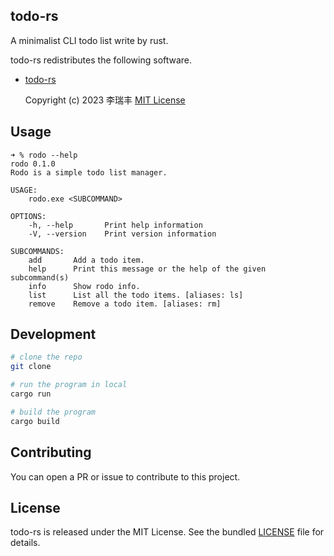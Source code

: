 ## todo-rs

A minimalist CLI todo list write by rust.

todo-rs redistributes the following software.

-   [todo-rs](https://github.com/liruifengv/todo-rs)

      Copyright (c) 2023 李瑞丰
      [MIT License](https://github.com/liruifengv/todo-rs/blob/main/LICENSE)

## Usage

```console
➜ % rodo --help
rodo 0.1.0
Rodo is a simple todo list manager.

USAGE:
    rodo.exe <SUBCOMMAND>

OPTIONS:
    -h, --help       Print help information
    -V, --version    Print version information

SUBCOMMANDS:
    add       Add a todo item.
    help      Print this message or the help of the given subcommand(s)
    info      Show rodo info.
    list      List all the todo items. [aliases: ls]
    remove    Remove a todo item. [aliases: rm]
```

## Development

```bash
# clone the repo
git clone

# run the program in local
cargo run

# build the program
cargo build
```

## Contributing

You can open a PR or issue to contribute to this project.

## License

todo-rs is released under the MIT License. See the bundled
[LICENSE](./LICENSE) file for details.